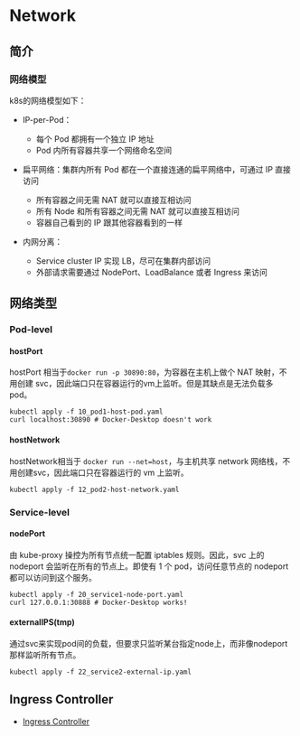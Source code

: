 # Network

## 简介

### 网络模型

k8s的网络模型如下：

- IP-per-Pod：
  - 每个 Pod 都拥有一个独立 IP 地址
  - Pod 内所有容器共享一个网络命名空间

- 扁平网络：集群内所有 Pod 都在一个直接连通的扁平网络中，可通过 IP 直接访问
  - 所有容器之间无需 NAT 就可以直接互相访问
  - 所有 Node 和所有容器之间无需 NAT 就可以直接互相访问
  - 容器自己看到的 IP 跟其他容器看到的一样
- 内网分离：
  - Service cluster IP 实现 LB，尽可在集群内部访问
  - 外部请求需要通过 NodePort、LoadBalance 或者 Ingress 来访问


## 网络类型

### Pod-level

#### hostPort

hostPort 相当于`docker run -p 30890:80`，为容器在主机上做个 NAT 映射，不用创建 svc，因此端口只在容器运行的vm上监听。但是其缺点是无法负载多 pod。

```shell
kubectl apply -f 10_pod1-host-pod.yaml
curl localhost:30890 # Docker-Desktop doesn't work
```

#### hostNetwork

hostNetwork相当于 `docker run --net=host`，与主机共享 network 网络栈，不用创建svc，因此端口只在容器运行的 vm 上监听。

```shell
kubectl apply -f 12_pod2-host-network.yaml
```

### Service-level

#### nodePort

由 kube-proxy 操控为所有节点统一配置 iptables 规则。因此，svc 上的 nodeport 会监听在所有的节点上。即使有 1 个 pod，访问任意节点的 nodeport 都可以访问到这个服务。

```shell
kubectl apply -f 20_service1-node-port.yaml
curl 127.0.0.1:30888 # Docker-Desktop works!
```

#### externalIPS(tmp)

通过svc来实现pod间的负载，但要求只监听某台指定node上，而非像nodeport那样监听所有节点。

```shell
kubectl apply -f 22_service2-external-ip.yaml
```

## Ingress Controller

- [Ingress Controller](30_ingress/README.md)




